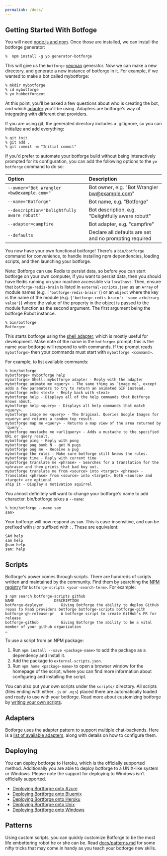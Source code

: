 ```yaml
---
permalink: /docs/
---
```


## Getting Started With Botfoge

You will need [node.js and npm](https://docs.npmjs.com/getting-started/installing-node). Once those are installed, we can install the botforge generator:

    %  npm install -g yo generator-botforge

This will give us the `botforge` [yeoman](http://yeoman.io/) generator. Now we
can make a new directory, and generate a new instance of botforge in it. For example, if
we wanted to make a bot called mybotforge:


    % mkdir mybotforge
    % cd mybotforge
    % yo hubbotforgeot

At this point, you'll be asked a few questions about who is creating the bot,
and which [adapter](adapters.md) you'll be using. Adapters are botforge's
way of integrating with different chat providers.

If you are using git, the generated directory includes a .gitignore, so you can
initialize and add everything:

    % git init
    % git add .
    % git commit -m "Initial commit"

If you'd prefer to automate your botforge build without being interactively
prompted for its configuration, you can add the following options
to the `yo botforge` command to do so:

| Option                                      | Description                                            |
|:--------------------------------------------|:-------------------------------------------------------|
| `--owner="Bot Wrangler <bw@example.com>"`   | Bot owner, e.g. "Bot Wrangler <bw@example.com>"        |
| `--name="Botforge"`                         | Bot name, e.g. "Botforge"                              |
| `--description="Delightfully aware robutt"` | Bot description, e.g. "Delightfully aware robutt"      |
| `--adapter=campfire`                        | Bot adapter, e.g. "campfire"                           |
| `--defaults`                                | Declare all defaults are set and no prompting required |

You now have your own functional botforge! There's a `bin/botforge`
command for convenience, to handle installing npm dependencies, loading scripts,
and then launching your botforge.

Note: Botforge can use Redis to persist data, so before you can start botforge on your own computer, if you want to persist data, then you should have Redis running on your machine accessible via `localhost`. Then, ensure that `botforge-redis-brain` is listed in `external-scripts.json` as an `Array` of module names (e.g. `['botforge-redis-brain']`) or an `object` where the key is the name of the module (e.g. `{'botforge-redis-brain': 'some arbitrary value'}`) where the value of the property in the object is passed to the module function as the second argument. The first argument being the botforge Robot instance.

    % bin/botforge
    Botforge>

This starts botforge using the [shell adapter](./adapters/shell.md), which is mostly useful for development. Make note of the name in the `botforge>` prompt; this is the name your botforge will respond to with commands. If the prompt reads `mybotforge>` then your commands must start with `mybotforge <command>`.

For example, to list available commands:

    % bin/botforge
    mybotforge> mybotforge help
    mybotforge> Shell: mybotforge adapter - Reply with the adapter
    mybotforge animate me <query> - The same thing as `image me`, except adds a few parameters to try to return an animated GIF instead.
    mybotforge echo <text> - Reply back with <text>
    mybotforge help - Displays all of the help commands that Botforge knows about.
    mybotforge help <query> - Displays all help commands that match <query>.
    mybotforge image me <query> - The Original. Queries Google Images for <query> and returns a random top result.
    mybotforge map me <query> - Returns a map view of the area returned by `query`.
    mybotforge mustache me <url|query> - Adds a mustache to the specified URL or query result.
    mybotforge ping - Reply with pong
    mybotforge pug bomb N - get N pugs
    mybotforge pug me - Receive a pug
    mybotforge the rules - Make sure botforge still knows the rules.
    mybotforge time - Reply with current time
    mybotforge translate me <phrase> - Searches for a translation for the <phrase> and then prints that bad boy out.
    mybotforge translate me from <source> into <target> <phrase> - Translates <phrase> from <source> into <target>. Both <source> and <target> are optional
    ship it - Display a motivation squirrel

You almost definitely will want to change your botforge's name to add character. bin/botforge takes a `--name`:

    % bin/botforge --name sam
    sam>

Your botforge will now respond as `sam`. This is
case-insensitive, and can be prefixed with `@` or suffixed with `:`. These are equivalent:

    SAM help
    sam help
    @sam help
    sam: help

## Scripts

Botforge's power comes through scripts. There are hundreds of scripts written and maintained by the community. Find them by searching the [NPM registry](https://www.npmjs.com/browse/keyword/botforge-scripts) for `botforge-scripts <your-search-term>`. For example:

```
$ npm search botforge-scripts github
NAME                  DESCRIPTION
botforge-deployer        Giving Botforge the ability to deploy GitHub repos to PaaS providers botforge botforge-scripts botforge-gith
botforge-gh-release-pr   A botforge script to create GitHub's PR for release
botforge-github          Giving Botforge the ability to be a vital member of your github organization
…
```

To use a script from an NPM package:

1. Run `npm install --save <package-name>` to add the package as a dependency and install it.
2. Add the package to `external-scripts.json`.
3. Run `npm home <package-name>` to open a browser window for the homepage of the script, where you can find more information about configuring and installing the script.

You can also put your own scripts under the `scripts/` directory. All scripts (files ending with either `.js` or `.mjs`) placed there are automatically loaded and ready to use with your botforge. Read more about customizing botforge by [writing your own scripts](scripting.md).

## Adapters

Botforge uses the adapter pattern to support multiple chat-backends. Here is a [list of available adapters](adapters.md), along with details on how to configure them.

## Deploying

You can deploy botforge to Heroku, which is the officially supported method. Additionally you are able to deploy botforge to a UNIX-like system or Windows. Please note the support for deploying to Windows isn't officially supported.

* [Deploying Bortforge onto Azure](./deploying/azure.md)
* [Deploying Bortforge onto Bluemix](./deploying/bluemix.md)
* [Deploying Bortforge onto Heroku](./deploying/heroku.md)
* [Deploying Bortforge onto Unix](./deploying/unix.md)
* [Deploying Bortforge onto Windows](./deploying/windows.md)

## Patterns

Using custom scripts, you can quickly customize Botforge to be the most life embettering robot he or she can be. Read [docs/patterns.md](patterns.md) for some nifty tricks that may come in handy as you teach your botforge new skills.